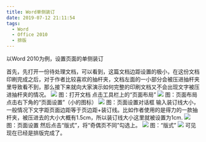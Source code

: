 ```yaml
---
title: Word单侧装订
date: 2019-07-12 21:11:54
tags: 
  - Word
  - Office 2010
  - 排版
---
```

以Word 2010为例，设置页面的单侧装订
<!-- more -->
首先，先打开一份待处理文档，可以看到，这篇文档边距设置的极小，在这份文档印刷完成之后，对于作者比较喜欢的抽杆夹，文档左面的一小部分会被压进抽杆夹里导致看不到，那么接下来就向大家演示如何完整的印刷文档又不会出现文字被压进抽杆夹的情况。
![](https://img.vim-cn.com/8a/f595532fab8a0ad3c1d8941c936a9921f1fbe0.png)
图：打开文档
点击工具栏上的“页面布局”
![](https://img.vim-cn.com/cd/cf130fa97ee41217bece7b9aa627ca6145dce2.png)
图：页面布局
点击右下角的“页面设置”（小的图标）
![](https://img.vim-cn.com/71/0b8e362548d2c9dbefe6819a8a37ecc27dc7dc.png)
图：页面设置对话框
输入装订线大小，一般情况下文字距页面边距等于页边距+装订线。比如作者使用的是得力的一款抽杆夹，被压进去的大小大概有1.5cm，所以装订线大小这里就被设置为1cm.
![](https://img.vim-cn.com/eb/be17f79e1ee5d8b35d0aad7fa1a8df33b6f829.png)
图：页面设置
然后点击“版式”，将“奇偶页不同”勾选上。
![](https://img.vim-cn.com/d7/f5c3372850220bd168b9fafb4224bb8af7bda3.png)
图：“版式”
![](https://img.vim-cn.com/ba/b8ad1b7312e78d8dd7ace7db7e0ec8d227d6eb.png)
可见现在已经是排版完成了。
